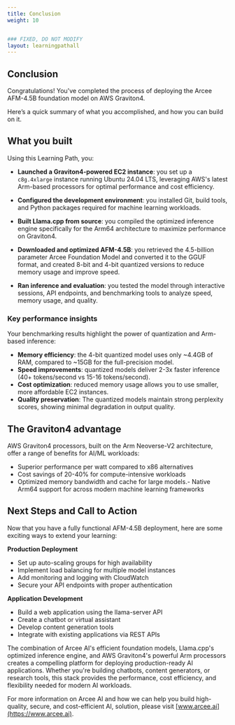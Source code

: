 ```yaml
---
title: Conclusion
weight: 10


### FIXED, DO NOT MODIFY
layout: learningpathall
---
```


## Conclusion

Congratulations! You've completed the process of deploying the Arcee AFM-4.5B foundation model on AWS Graviton4.

Here’s a quick summary of what you accomplished, and how you can build on it.

## What you built

Using this Learning Path, you:

- **Launched a Graviton4-powered EC2 instance**: you set up a `c8g.4xlarge` instance running Ubuntu 24.04 LTS, leveraging AWS's latest Arm-based processors for optimal performance and cost efficiency.

- **Configured the development environment**: you installed Git, build tools, and Python packages required for machine learning workloads.

- **Built Llama.cpp from source**: you compiled the optimized inference engine specifically for the Arm64 architecture to maximize performance on Graviton4.

- **Downloaded and optimized AFM-4.5B**: you retrieved the 4.5-billion parameter Arcee Foundation Model and converted it to the GGUF format, and created  8-bit and 4-bit quantized versions to reduce memory usage and improve speed.

- **Ran inference and evaluation**: you tested the model through interactive sessions, API endpoints, and benchmarking tools to analyze speed, memory usage, and quality.

### Key performance insights

Your benchmarking results highlight the power of quantization and Arm-based inference:

- **Memory efficiency**: the 4-bit quantized model uses only ~4.4GB of RAM, compared to ~15GB for the full-precision model.
- **Speed improvements**: quantized models deliver 2-3x faster inference (40+ tokens/second vs 15-16 tokens/second).
- **Cost optimization**: reduced memory usage allows you to use smaller, more affordable EC2 instances.
- **Quality preservation**: The quantized models maintain strong perplexity scores, showing minimal degradation in output quality.

## The Graviton4 advantage

AWS Graviton4 processors, built on the Arm Neoverse-V2 architecture, offer a range of benefits for AI/ML workloads:
- Superior performance per watt compared to x86 alternatives
- Cost savings of 20-40% for compute-intensive workloads
- Optimized memory bandwidth and cache for large models.- Native Arm64 support for across modern machine learning frameworks


## Next Steps and Call to Action

Now that you have a fully functional AFM-4.5B deployment, here are some exciting ways to extend your learning:

**Production Deployment**
- Set up auto-scaling groups for high availability
- Implement load balancing for multiple model instances
- Add monitoring and logging with CloudWatch
- Secure your API endpoints with proper authentication

**Application Development**
- Build a web application using the llama-server API
- Create a chatbot or virtual assistant
- Develop content generation tools
- Integrate with existing applications via REST APIs

The combination of Arcee AI's efficient foundation models, Llama.cpp's optimized inference engine, and AWS Graviton4's powerful Arm processors creates a compelling platform for deploying production-ready AI applications. Whether you're building chatbots, content generators, or research tools, this stack provides the performance, cost efficiency, and flexibility needed for modern AI workloads.

For more information on Arcee AI and how we can help you build high-quality, secure, and cost-efficient AI, solution, please visit [www.arcee.ai](https://www.arcee.ai).


